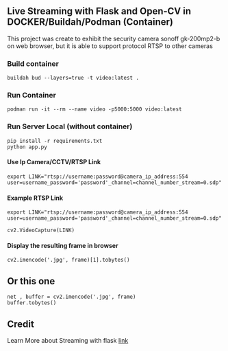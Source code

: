## Live Streaming with Flask and Open-CV in DOCKER/Buildah/Podman (Container)

This project was create to exhibit the security camera sonoff gk-200mp2-b on web browser, but it is able to support protocol RTSP to other cameras

### Build container 

	buildah bud --layers=true -t video:latest .

### Run Container 

	podman run -it --rm --name video -p5000:5000 video:latest


### Run Server Local (without container)

	pip install -r requirements.txt
	python app.py

#### Use Ip Camera/CCTV/RTSP Link

	export LINK="rtsp://username:password@camera_ip_address:554 user=username_password='password'_channel=channel_number_stream=0.sdp"

####  Example RTSP Link

	export LINK="rtsp://username:password@camera_ip_address:554 user=username_password='password'_channel=channel_number_stream=0.sdp"

	cv2.VideoCapture(LINK)

#### Display the resulting frame in browser

	cv2.imencode('.jpg', frame)[1].tobytes()                 

## Or this one

	net , buffer = cv2.imencode('.jpg', frame)
	buffer.tobytes()              


## Credit

Learn More about Streaming with flask [link](https://blog.miguelgrinberg.com/post/video-streaming-with-flask)
